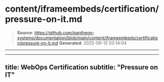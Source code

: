 # content/iframeembeds/certification/pressure-on-it.md

> **Source**: https://github.com/pantheon-systems/documentation/blob/main/content/iframeembeds/certification/pressure-on-it.md
> **Generated**: 2025-09-12 03:14:04

---

---
title: WebOps Certification
subtitle: "Pressure on IT"
---

<Partial file="certification-guide/pressure-on-it.md" />
